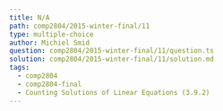 ```yaml
---
title: N/A
path: comp2804/2015-winter-final/11
type: multiple-choice
author: Michiel Smid
question: comp2804/2015-winter-final/11/question.ts
solution: comp2804/2015-winter-final/11/solution.md
tags:
  - comp2804
  - comp2804-final
  - Counting Solutions of Linear Equations (3.9.2)
---
```

